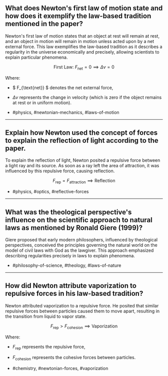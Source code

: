 ## What does Newton's first law of motion state and how does it exemplify the law-based tradition mentioned in the paper?

Newton's first law of motion states that an object at rest will remain at rest, and an object in motion will remain in motion unless acted upon by a net external force. This law exemplifies the law-based tradition as it describes a regularity in the universe economically and precisely, allowing scientists to explain particular phenomena.

$$
\text{First Law: } F_{\text{net}} = 0 \implies \Delta v = 0
$$

Where:
- $ F_{\text{net}} $ denotes the net external force,
- $\Delta v$ represents the change in velocity (which is zero if the object remains at rest or in uniform motion).

- #physics, #newtonian-mechanics, #laws-of-motion

---

## Explain how Newton used the concept of forces to explain the reflection of light according to the paper.

To explain the reflection of light, Newton posited a repulsive force between a light ray and its source. As soon as a ray left the area of attraction, it was influenced by this repulsive force, causing reflection.

$$
F_{\text{rep}} = F_{\text{attraction}} \implies \text{Reflection}
$$

- #physics, #optics, #reflective-forces

---

## What was the theological perspective's influence on the scientific approach to natural laws as mentioned by Ronald Giere (1999)?

Giere proposed that early modern philosophers, influenced by theological perspectives, conceived the principles governing the natural world on the model of civil laws with God as the lawgiver. This approach emphasized describing regularities precisely in laws to explain phenomena.

- #philosophy-of-science, #theology, #laws-of-nature

---

## How did Newton attribute vaporization to repulsive forces in his law-based tradition?

Newton attributed vaporization to a repulsive force. He posited that similar repulsive forces between particles caused them to move apart, resulting in the transition from liquid to vapor state.

$$
F_{\text{rep}} > F_{\text{cohesion}} \implies \text{Vaporization}
$$

Where:
- $F_{\text{rep}}$ represents the repulsive force,
- $F_{\text{cohesion}}$ represents the cohesive forces between particles. 

- #chemistry, #newtonian-forces, #vaporization